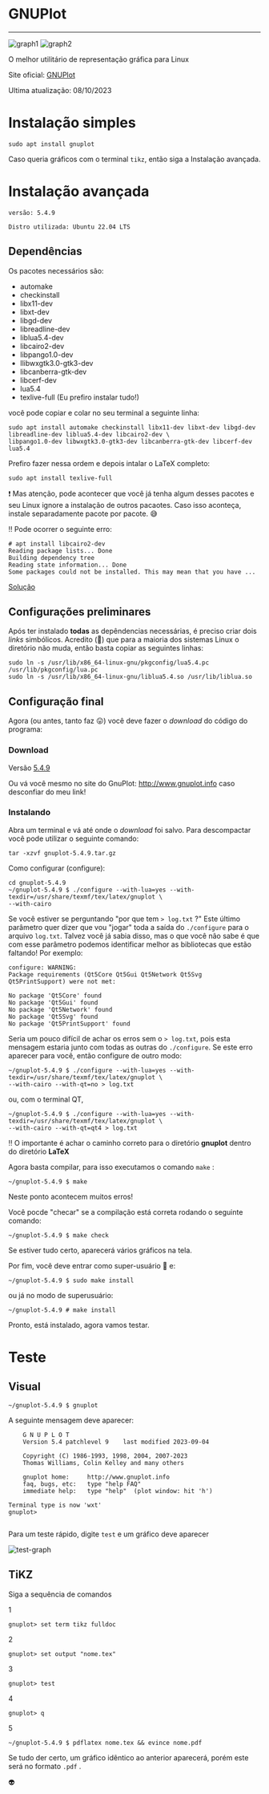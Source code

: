# GNUPlot

***

![graph1](http://www.gnuplot.info/figs/front2.png) ![graph2](http://www.gnuplot.info/figs/gaussians.png)

O melhor utilitário de representação gráfica para Linux

Site oficial: [GNUPlot](http://www.gnuplot.info/)

Ultima atualização: 08/10/2023

# Instalação simples

```
sudo apt install gnuplot
```

Caso queria gráficos com o terminal ```tikz```, então siga a Instalação avançada.

# Instalação avançada

```
versão: 5.4.9

Distro utilizada: Ubuntu 22.04 LTS
```

## Dependências

Os pacotes necessários são:

+ automake
+ checkinstall
+ libx11-dev
+ libxt-dev
+ libgd-dev
+ libreadline-dev
+ liblua5.4-dev
+ libcairo2-dev
+ libpango1.0-dev
+ llibwxgtk3.0-gtk3-dev
+ libcanberra-gtk-dev
+ libcerf-dev
+ lua5.4
+ texlive-full (Eu prefiro instalar tudo!)

você pode copiar e colar no seu terminal a seguinte linha:

```
sudo apt install automake checkinstall libx11-dev libxt-dev libgd-dev libreadline-dev liblua5.4-dev libcairo2-dev \
libpango1.0-dev libwxgtk3.0-gtk3-dev libcanberra-gtk-dev libcerf-dev lua5.4
```

Prefiro fazer nessa ordem e depois intalar o LaTeX completo:

```
sudo apt install texlive-full
```

:exclamation: Mas atenção, pode acontecer que você já tenha algum desses pacotes e seu Linux ignore a instalação de outros pacaotes. Caso isso aconteça, instale separadamente pacote por pacote. :sweat_smile:

:bangbang: Pode ocorrer o seguinte erro:

```
# apt install libcairo2-dev
Reading package lists... Done
Building dependency tree       
Reading state information... Done
Some packages could not be installed. This may mean that you have ...
```

[Solução](./erros.md)



## Configurações preliminares

Após ter instalado **todas** as depêndencias necessárias, é preciso criar dois *links* simbólicos. Acredito (:thought_balloon:) que para a maioria dos sistemas Linux o diretório não muda, então basta copiar as seguintes linhas:

```
sudo ln -s /usr/lib/x86_64-linux-gnu/pkgconfig/lua5.4.pc /usr/lib/pkgconfig/lua.pc
sudo ln -s /usr/lib/x86_64-linux-gnu/liblua5.4.so /usr/lib/liblua.so
```

## Configuração final

Agora (ou antes, tanto faz  :stuck_out_tongue:) você deve fazer o *download* do código do programa:

### Download

Versão [5.4.9](http://sourceforge.net/projects/gnuplot/files/)

Ou vá você mesmo no site do GnuPlot: http://www.gnuplot.info caso desconfiar do meu link!

### Instalando

Abra um terminal e vá até onde o *download* foi salvo. Para descompactar você pode utilizar o seguinte comando:

```
tar -xzvf gnuplot-5.4.9.tar.gz
```

Como configurar (configure):

```
cd gnuplot-5.4.9
~/gnuplot-5.4.9 $ ./configure --with-lua=yes --with-texdir=/usr/share/texmf/tex/latex/gnuplot \
--with-cairo
```
Se você estiver se perguntando "por que tem `> log.txt` ?" Este último parâmetro quer dizer que vou "jogar" toda a saída do `./configure` para o arquivo `log.txt`. Talvez você já sabia disso, mas o que você não sabe é que com esse parâmetro podemos identificar melhor as bibliotecas que estão faltando! Por exemplo:

```
configure: WARNING:
Package requirements (Qt5Core Qt5Gui Qt5Network Qt5Svg Qt5PrintSupport) were not met:

No package 'Qt5Core' found
No package 'Qt5Gui' found
No package 'Qt5Network' found
No package 'Qt5Svg' found
No package 'Qt5PrintSupport' found
```

Seria um pouco difícil de achar os erros sem o `> log.txt`, pois esta mensagem
estaria junto com todas as outras do `./configure`. Se este erro aparecer para
você, então configure de outro modo:

```
~/gnuplot-5.4.9 $ ./configure --with-lua=yes --with-texdir=/usr/share/texmf/tex/latex/gnuplot \
--with-cairo --with-qt=no > log.txt
```

ou, com o terminal QT, 

```
~/gnuplot-5.4.9 $ ./configure --with-lua=yes --with-texdir=/usr/share/texmf/tex/latex/gnuplot \
--with-cairo --with-qt=qt4 > log.txt
```

 :bangbang: O importante é achar o caminho correto para o diretório **gnuplot**
dentro do diretório **LaTeX**

Agora basta compilar, para isso executamos o comando `make` :

```
~/gnuplot-5.4.9 $ make
```

Neste ponto acontecem muitos erros! 

Você pocde "checar" se a compilação está correta rodando o seguinte comando:

```
~/gnuplot-5.4.9 $ make check
```

Se estiver tudo certo, aparecerá vários gráficos na tela.

Por fim, você deve entrar como super-usuário :smoking: e:

```
~/gnuplot-5.4.9 $ sudo make install
```
ou já no modo de superusuário:
```
~/gnuplot-5.4.9 # make install
```

Pronto, está instalado, agora vamos testar.

# Teste

## Visual

```
~/gnuplot-5.4.9 $ gnuplot
```

A seguinte mensagem deve aparecer:

```
	G N U P L O T
	Version 5.4 patchlevel 9    last modified 2023-09-04

	Copyright (C) 1986-1993, 1998, 2004, 2007-2023
	Thomas Williams, Colin Kelley and many others

	gnuplot home:     http://www.gnuplot.info
	faq, bugs, etc:   type "help FAQ"
	immediate help:   type "help"  (plot window: hit 'h')

Terminal type is now 'wxt'
gnuplot> 


```

Para um teste rápido, digite `test` e um gráfico deve aparecer

![test-graph](https://github.com/RafaelDexter/GNUPlot/blob/master/img/test.png)

## TiKZ

Siga a sequência de comandos

1

```
gnuplot> set term tikz fulldoc
```

2

```
gnuplot> set output "nome.tex"
```

3

```
gnuplot> test
```

4

```
gnuplot> q
```

5

```
~/gnuplot-5.4.9 $ pdflatex nome.tex && evince nome.pdf
```

Se tudo der certo, um gráfico idêntico ao anterior aparecerá, porém este será
no formato `.pdf` .

:alien:
